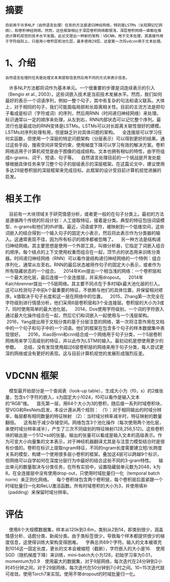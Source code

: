 # 摘要
    目前用于许多NLP（自然语言处理）任务的方法是递归神经网络，特别是LSTMs（长短期记忆网络），和卷积神经网络。然而，这些框架相比于深层卷积网络都很浅，深层卷积网络一直都在推进计算机视觉的技术水平发展。此论文提出一种新的架构：VDCNN，用于文本处理，其直接作用于字符级别上，只是用小卷积层和池化层，最多使用29层，这是第一次将vdcnn用于文本处理。

# 1、介绍
    自然语言处理的任务是处理文本来提取信息然后用不同的方式来表示信息。
    许多NLP方法都将词作为基本单元。一个很重要的步骤是词连续表示的引入（Bengio et al., 2003）。这些词嵌入技术是当前技术发展水平。然而，我们如何最好的表示一个词语序列，例如一整个句子，其中有复杂的句法和语义联系。大体上，对于相同的句子，我们可能面临局部和长距离相关性。目前的主流方法是把句子看成是标识（字符或词）的序列，然后用RNN（时间递归神经网络）来处理。标识通常以一定的顺序来处理，从左到右，RNN内部状态可以记忆整个序列。最流行也是最成功的RNN变体是LSTMs。LSTMs可以对长距离关联性很好的建模。LSTMs对序列处理有用，但是缺乏针对具体问题的架构。
    全连接层可以学习任何实函数，但使用一个深层的特定问题架构（分层表示）可以得到更好的结果。通过这些手段，搜索空间非常受约束，使用梯度下降可以学习有效的解决方案。卷积网络适用于计算机视觉是由于图像的组成结构。文本也拥有相似的特性，由字符组成n-grams、词干、短语、句子等。
    自然语言处理目前的一个挑战是开发处能够根据具体任务来学习整个句子的层级表示的深层框架。在这篇论文中，建议使用多达29层卷积层的深层框架来完成目标。此框架的设计受目前计算机视觉进展的启发。

# 相关工作
    目前有一大块领域关于研究情感分析，或者更一般的在句子分类上。最初的方法是遵循两个传统的阶段计划：人工提取特征，接着是分类。典型的特征包括词袋模型、n-grams和他们的tfidf值。最近，词语或字符，被映射到一个低维空间，这些词嵌入的结合得到一个输入句子的固定大小表示，然后将此表示作为分类器的输入。这通常表现不佳，因为所有标识的顺序都被忽略了。
    另一种方法是结构递归神经网络。其主要思想是使用一个外部工具，叫做分析器，它指定了词嵌入组合的顺序。每个结点的上下文使用权重而组合在一起，顶节点的状态用来训练分类器。时间递归神经网络（RNN）可以看作是结构递归神经网络的一个特例：组合序列化，通常从左至右。RNN的最后状态被用作句子的固定大小表示，或者作为所有隐藏状态的一个组合。
    2014年Kim提出一个相当浅的网络：一个卷积层和一个最大池化层，最后连接一个全连接层，并采用dropout。
    2014年Kalchbrenner提出一个5层网络。其主要不同点在于多时域k最大池化层的引入。这可以检测句子中前k个最重要的特征，不依赖与他们的具体位置，并保留相对顺序。k值取决于句子长度和这一层在网络中的位置。
    2015，Zhang第一次完全在字符级别进行情感分析，他们采用6层卷积层和3个全连接层。卷积层的大小为3或7，同时使用简单的最大池化层。
    2014，Dos使用字符级别，一个词的字符嵌入通过最大化操作组合在一起，然后它们和词嵌入一起使用与一个浅层架构。
    2016，Yang提出用于文档分类的基于分层注意的网络，第一次将注意作用在文档中的一个句子和句子中的一个词语。他们的框架在包含多个句子的样本数据集中表现很好。
    2016，Xiao将rnn和cnn结合成一个网络用于句子分类，一个5层卷积网络用来学习高级别的特征，并以此作为LSTM的输入。最初动机是想使用更少的参数。
    总结，没有发现使用超过6层卷积层的网络来用于句子分类，每人尝试更深的网络或没有更好的表现。这与目前计算机视觉的发展形成强烈反差。

# VDCNN 框架
    模型最开始部分是一个查阅表（look-up table），生成大小为（f0，s）的2维张量，包含s个字符的嵌入，s为固定大小1024，f0可以看作是输入文本的“RGB”维。
    首先第一层，用64个大小为3的卷积，随后接一系列时域卷积块，受VGG和ResNets启发，本设计遵从两个规则：
（1）：对于相同输出的时域分辨率，每层都有相同数量的特征映射
（2）：当时域分辨率减半时，特征映射的数量翻倍。
    这有助于减少存储空间。网络包含3个池化操作（每次使用两个池化层，来使时域分辨率减半），产生了三次不同级别的特征映射(128,256,512)。这些卷积块的输出是一个512×sd的张量。输出的张量可以看成是输入文本的高级表示。作为可变大小向量集的文本表示，对于神经机器翻译尤其是与注意力模型结合时是很有价值的。卷积在标识上提取ngram特征，不同的ngram长度需要建立短/长跨度关系的模型，构建一个使用很多层小卷积的框架。叠加这4层可以跨越9个标识，但网络可以自学如何在深度分层行为中最好的结合这些不同的3-gram特性。
    输出单元的数量取决与分类任务，在所有实验中，设置隐藏层单元数为2048，k为8。在全连接层中没有使用drop-out，只使用时域批量归一化（temporal batch norm）来正则化网络。
    每个卷积块包含两个卷积层，每个卷积层后面紧跟一个时域批量归一化和ReLU激活函数。所有时域卷积的大小为3，并使用填补（padding）来保留时域分辨率。
    
# 评估
    使用8个大规模数据集，样本从120k到3.6m，类别从2到14，即类别很少，涵盖情感分析、话题分类、新闻分类。由于类标签很少，导致每个样本都提供很少的梯度信息，这使得训练大架构变得困难。
    字典总共69个字符。输入的文本被填充到1014这一固定长度，更长的文本会被缩短（截断），字符嵌入的大小是16.
    使用SGD（随机梯度下降）来训练，mini-batch大小为128，初始学习率为0.01，momentum为0.9
    使用最大的数据集，对于9层网络，每次迭代在24分钟到2小时45分钟之间，对于29层网络，每次迭代在50分钟到7小时之间。10~15次迭代就可收敛。使用Torch7来实现。使用不带dropout的时域批量归一化。
    
